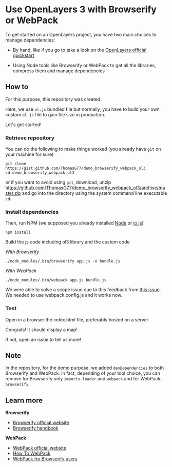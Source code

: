 # Use OpenLayers 3 with Browserify or WebPack

To get started on an OpenLayers project, you have two main choices to manage dependencies:

* By hand, like if you go to take a look on the [OpenLayers official quickstart](http://openlayers.org/en/v3.3.0/doc/quickstart.html)

* Using Node tools like Browserify or WebPack to get all the libraries, compress them and manage dependencies

## How to

For this purpose, this repository was created.

Here, we use `ol.js` bundled file but normally, you have to build your own custom `ol.js` file to gain file size in production.

Let's get started!

### Retrieve repository

You can do the following to make things worked (you already have `git` on your machine for sure)

    git clone https://gist.github.com/ThomasG77/demo_browserify_webpack_ol3
    cd demo_browserify_webpack_ol3

or if you want to avoid using `git`, download, unzip <https://github.com/ThomasG77/demo_browserify_webpack_ol3/archive/master.zip> and go into the directory using the system command line executable `cd`.

### Install dependencies

Then, run NPM (we supposed you already installed [Node](http://nodejs.org) or [io.js](https://iojs.org))

    npm install

Build the js code including ol3 library and the custom code

*With Browserify*

    ./node_modules/.bin/browserify app.js -o bundle.js

*With WebPack*

    ./node_modules/.bin/webpack app.js bundle.js

We were able to solve a scope issue due to this feedback from [this issue](https://github.com/openlayers/ol3/issues/3162). We needed to use webpack.config.js and it works now.

### Test

Open in a browser the index.html file, preferably hosted on a server

Congrats! It should display a map!

If not, open an issue to tell us more!

## Note

In the repository, for the demo purpose, we added `devDependencies` to both Browserify and WebPack. In fact, depending of your tool choice, you can remove for Browserify only `imports-loader` and `webpack` and for WebPack, `browserify`.

## Learn more

**Browserify**

* [Browserify official website](http://browserify.org/)
* [Browserify handbook](https://github.com/substack/browserify-handbook)

**WebPack**

* [WebPack official website](https://webpack.github.io)
* [How To WebPack](https://github.com/petehunt/webpack-howto)
* [WebPack fro Browserify users](https://github.com/webpack/docs/wiki/webpack-for-browserify-users)
